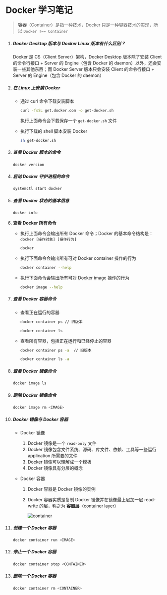# Docker 学习笔记

> **容器**（Container）是指一种技术，Docker 只是一种容器技术的实现，所以 `Docker !== Container`

1. ##### Docker Desktop 版本与 Docker Linux 版本有什么区别？

   Docker 是 CS（Client Server）架构，Docker Desktop 版本除了安装 Client 的命令行接口 + Server 的 Engine（包含 Docker 的 daemon）以外，还会安装一些其他东西；而 Docker Server 版本只会安装 Client 的命令行接口 + Server 的 Engine（包含 Docker 的 daemon）

2. ##### 在 Linux 上安装 Docker

   - 通过 curl 命令下载安装脚本

     ```bash
     curl -fsSL get.docker.com -o get-docker.sh
     ```

     执行上面命令会下载保存一个 `get-docker.sh` 文件

   - 执行下载的 shell 脚本安装 Docker

     ```bash
     sh get-docker.sh
     ```

3. ##### 查看 Docker 版本的命令

   ```bash
   docker version
   ```

4. ##### 启动 Docker 守护进程的命令

   ```bash
   systemctl start docker
   ```

5. ##### 查看 Docker 状态的基本信息

   ```bash
   docker info
   ```

6. **查看 Docker 所有命令**

   - 执行上面命令会输出所有 Docker 命令；Docker 的基本命令结构是：`docker [操作对象] [操作行为]`

     ```bash
     docker
     ```

   - 执行下面命令会输出所有可对 Docker container 操作的行为

     ```bash
     docker container --help
     ```

   - 执行下面命令会输出所有可对 Docker image 操作的行为

     ```bash
     docker image --help
     ```

7. ##### 查看 Docker 容器命令

   - 查看正在运行的容器

     ```bash
     docker container ps // 旧版本
     
     docker container ls
     ```

   - 查看所有容器，包括正在运行和已经停止的容器

     ```bash
     docker container ps -a  // 旧版本
     
     docker container ls -a
     ```

8. ##### 查看 Docker 镜像命令

   ```bash
   docker image ls
   ```

9. ##### 删除 Docker 镜像命令

   ```bash
   docker image rm <IMAGE>
   ```

10. ##### Docker 镜像与 Docker 容器

    - Docker 镜像
      1. Docker 镜像是一个 `read-only` 文件
      2. Docker 镜像包含文件系统、源码、库文件、依赖、工具等一些运行 application 所需要的文件
      3. Docker 镜像可以理解成一个模板
      4. Docker 镜像具有分层的概念

    - Docker 容器

      1. Docker 容器是 Docker 镜像的实例

      2. Docker 容器实质是复制 Docker 镜像并在镜像最上层加一层 read-write 的层，称之为 **容器层**（container layer）

         ![container](F:\Typora保存的文件\NoteLibrary\images\container.svg)

11. ##### 创建一个 Docker 容器

    ```bash
    docker container run <IMAGE>
    ```

12. ##### 停止一个 Docker 容器

    ```bash
    docker container stop <CONTAINER>
    ```

13. ##### 删除一个 Docker 容器

    ```bash
    docker container rm <CONTAINER>
    ```

    
